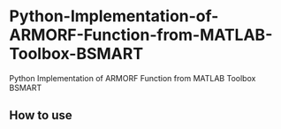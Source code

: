 # Python-Implementation-of-ARMORF-Function-from-MATLAB-Toolbox-BSMART
Python Implementation of ARMORF Function from MATLAB Toolbox BSMART
## How to use
```

```

